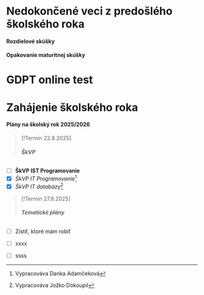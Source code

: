 # Nedokončené veci z predošlého školského roka

#### Rozdielové skúšky
#### Opakovanie maturitnej skúšky

# GDPT online test
# Zahájenie školského roka
#### Plány na školský rok 2025/2026

> [!Termín 22.8.2025]
> ###### **ŠkVP**

- [ ] **ŠkVP IST Programovanie**   
- [x] *ŠkVP IT Programovanie*[^1] 
- [x] *ŠkVP IT databázy*[^2] 

[^1]: Vypracováva Danka Adamčeková
[^2]: Vypracováva Jožko Dokoupil

> [!Termín 27.8.2025]
> ###### **Tematické plány**
- [ ] Zistiť, ktoré mám robiť
- [ ] xxxx
- [ ] ssss







